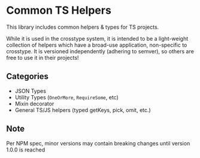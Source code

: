 # Common TS Helpers

This library includes common helpers & types for TS projects.

While it is used in the crosstype system, it is intended to be a light-weight collection of helpers which have a broad-use 
application, non-specific to crosstype. It is versioned independently (adhering to semver), so others are free to use it
in their projects!

## Categories

- JSON Types
- Utility Types (`OneOrMore`, `RequireSome`, etc)
- Mixin decorator
- General TS/JS helpers (typed getKeys, pick, omit, etc.)

## Note 

Per NPM spec, minor versions may contain breaking changes until version 1.0.0 is reached
